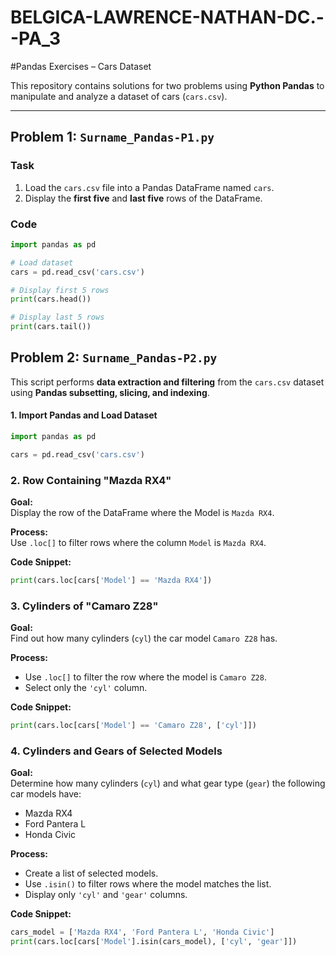 # BELGICA-LAWRENCE-NATHAN-DC.--PA_3


#Pandas Exercises – Cars Dataset  

This repository contains solutions for two problems using **Python Pandas** to manipulate and analyze a dataset of cars (`cars.csv`).  

---

## Problem 1: `Surname_Pandas-P1.py`  

### Task 
1. Load the `cars.csv` file into a Pandas DataFrame named `cars`.  
2. Display the **first five** and **last five** rows of the DataFrame.  

### Code  
```python
import pandas as pd

# Load dataset
cars = pd.read_csv('cars.csv')

# Display first 5 rows
print(cars.head())

# Display last 5 rows
print(cars.tail())
```

## Problem 2: `Surname_Pandas-P2.py`

This script performs **data extraction and filtering** from the `cars.csv` dataset using **Pandas subsetting, slicing, and indexing**.


#### 1. Import Pandas and Load Dataset
```python
import pandas as pd

cars = pd.read_csv('cars.csv')
```
### 2. Row Containing "Mazda RX4"

**Goal:**  
Display the row of the DataFrame where the Model is `Mazda RX4`.

**Process:**  
Use `.loc[]` to filter rows where the column `Model` is `Mazda RX4`.

**Code Snippet:**
```python
print(cars.loc[cars['Model'] == 'Mazda RX4'])
```

### 3. Cylinders of "Camaro Z28"

**Goal:**  
Find out how many cylinders (`cyl`) the car model `Camaro Z28` has.

**Process:**
- Use `.loc[]` to filter the row where the model is `Camaro Z28`.
- Select only the `'cyl'` column.

**Code Snippet:**
```python
print(cars.loc[cars['Model'] == 'Camaro Z28', ['cyl']])
```

### 4. Cylinders and Gears of Selected Models

**Goal:**  
Determine how many cylinders (`cyl`) and what gear type (`gear`) the following car models have:

- Mazda RX4  
- Ford Pantera L  
- Honda Civic  

**Process:**
- Create a list of selected models.  
- Use `.isin()` to filter rows where the model matches the list.  
- Display only `'cyl'` and `'gear'` columns.  

**Code Snippet:**
```python
cars_model = ['Mazda RX4', 'Ford Pantera L', 'Honda Civic']
print(cars.loc[cars['Model'].isin(cars_model), ['cyl', 'gear']])
